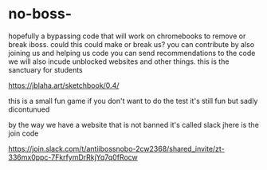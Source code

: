 # no-boss-
hopefully a bypassing code that will work on chromebooks to remove or break iboss. could this could make or break us?
you can contribute by also joining us and helping us code you can send recommendations to the code we will also incude unblocked websites and other things. this is the sanctuary for students

https://jblaha.art/sketchbook/0.4/

this is a small fun game if you don't want to do the test it's still fun but sadly dicontunued

by the way we have a website that is not banned it's called slack jhere is the join code 

https://join.slack.com/t/antiibossnobo-2cw2368/shared_invite/zt-336mx0ppc-7FkrfymDrRkjYq7q0fRocw
